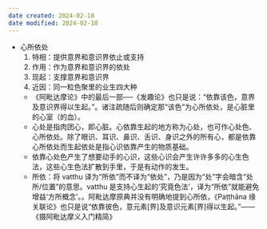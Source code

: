 ```yaml
---
date created: 2024-02-18
date modified: 2024-02-18
---
```

- 心所依处
    1. 特相：提供意界和意识界依止或支持
    2. 作用：作为意界和意识界的依处
    3. 现起：支撑意界和意识界
    4. 近因：同一粒色聚里的业生四大种
    - 《阿毗达摩论》中的最后一部──《发趣论》也只是说：“依靠该色，意界及意识界得以生起。”。诸注疏随后则确定那“该色”为心所依处，是心脏里的心室（的血）。
    - 心处是指肉团心，即心脏。心依靠生起的地方称为心处，也可作心处色、心所依处。除了眼识、耳识、鼻识、舌识、身识之外的所有心，都是依靠心所依处而生起依处是指心识依靠产生的物质基础。
    - 依靠心处色产生了想要动手的心识，这些心识会产生许许多多的心生色法，这些心生色法扩散到手里，于是有动作的发生。
    - 所依：将 vatthu 译为“所依”而不译为“依处”，乃是因为“处”字会暗含“处所/位置”的意思。vatthu 是支持心生起的‘究竟色法’，译为“所依”就能避免增益‘方所概念’。。阿毗达摩原典并没有明确地提到心所依，《Paṭṭhāna 缘关联论》也只是说“依靠彼色，意元素[界]及意识元素[界]得以生起。”——《摄阿毗达摩义入门精简》
